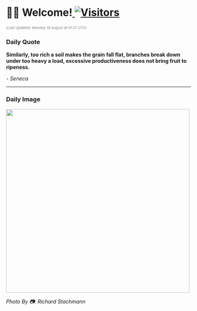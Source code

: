 <h1>👋🏽 Welcome!<a href="https://github.com/OmitNomis/"> <img src="https://visitor-badge.laobi.icu/badge?page_id=OmitNomis" alt="Visitors"></a></h1>

<i><p style="font-size: 0.6rem; color:gray">(Last Updated: Monday 19 August at 01:27 UTC)</p></i>

<h3> Daily Quote </h3>
<b><p>Similarly, too rich a soil makes the grain fall flat, branches break down under too heavy a load, excessive productiveness does not bring fruit to ripeness.</p></b>
<i><caption style="font-size: 0.8rem; color:gray;">- Seneca</caption></i>


<hr>

<h3>Daily Image</h3>
<a href="https://images.unsplash.com/photo-1723295630804-a17cf2e09451?crop=entropy&cs=srgb&fm=jpg&ixid=M3w2MjM3MzF8MHwxfHJhbmRvbXx8fHx8fHx8fDE3MjQwMzA4Mjh8&ixlib=rb-4.0.3&q=85" target="_blank"><img style="height:500px;" src=https://images.unsplash.com/photo-1723295630804-a17cf2e09451?crop=entropy&cs=srgb&fm=jpg&ixid=M3w2MjM3MzF8MHwxfHJhbmRvbXx8fHx8fHx8fDE3MjQwMzA4Mjh8&ixlib=rb-4.0.3&q=85"/></a>

<i><caption style="font-size: 0.8rem; color:gray;"> Photo By 📷: Richard Stachmann</caption></i>
